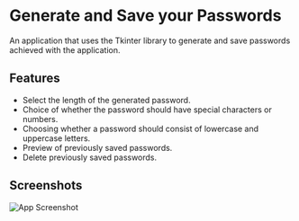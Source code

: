 # Generate and Save your Passwords

An application that uses the Tkinter library to generate and save passwords achieved with the application.


## Features

- Select the length of the generated password.
- Choice of whether the password should have special characters or numbers.
- Choosing whether a password should consist of lowercase and uppercase letters.
- Preview of previously saved passwords.
- Delete previously saved passwords.

## Screenshots

![App Screenshot](https://scontent-waw1-1.xx.fbcdn.net/v/t1.15752-9/314929040_3185315071779703_1247945089855995443_n.png?_nc_cat=102&ccb=1-7&_nc_sid=ae9488&_nc_ohc=9q_0V--46NkAX8Ytg8-&_nc_oc=AQl7ZCpumGcXKyRmSDRWR0Qu9g9XzoI3uqLx113IXGB1onKLj042h9f_WJ_nGR-45Fk&_nc_ht=scontent-waw1-1.xx&oh=03_AdQHOnmCCybdBH7UwJqZXF9XbhC5gCOuXUlNF6kmRFvekA&oe=639EE085)
